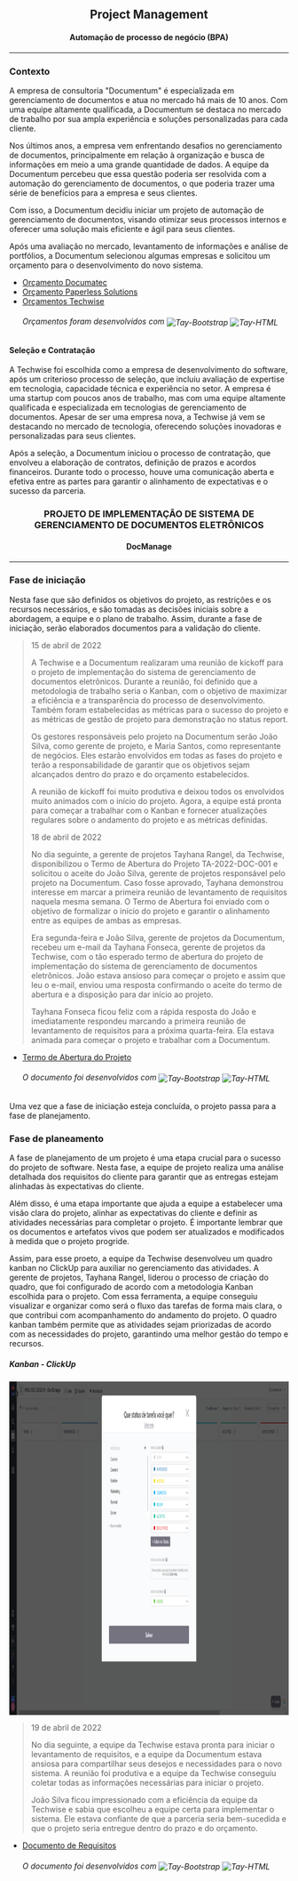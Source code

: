 <h2 align="center"> Project Management </h2>
<h4 align="center">Automação de processo de negócio (BPA)</h4>
<hr>

<div>
    <h3>Contexto</h3>
    <p>A empresa de consultoria "Documentum" é especializada em gerenciamento de documentos e atua no mercado há mais de 10 anos. Com uma equipe altamente qualificada, a Documentum se destaca no mercado de trabalho por sua ampla experiência e soluções personalizadas para cada cliente.</p>
    <p>Nos últimos anos, a empresa vem enfrentando desafios no gerenciamento de documentos, principalmente em relação à organização e busca de informações em meio a uma grande quantidade de dados. A equipe da Documentum percebeu que essa questão poderia ser resolvida com a automação do gerenciamento de documentos, o que poderia trazer uma série de benefícios para a empresa e seus clientes.</p>
    <p>Com isso, a Documentum decidiu iniciar um projeto de automação de gerenciamento de documentos, visando otimizar seus processos internos e oferecer uma solução mais eficiente e ágil para seus clientes.</p>
    <p>Após uma  avaliação no mercado, levantamento de informações e análise de portfólios, a Documentum selecionou algumas empresas e solicitou um orçamento para o desenvolvimento do novo sistema.</p>
    <ul>
        <li><a href="/Arquivos/Orçamento_Documatec.html">Orçamento Documatec</a></li>
        <li><a href="/Arquivos/Orçamento_PaperlessSolutions.html">Orçamento Paperless Solutions</a></li>
        <li><a href="/Arquivos/Orçamento_Techwise">Orçamentos Techwise</a></li>
        <h6>Orçamentos foram desenvolvidos com 
            <img align="center" alt="Tay-Bootstrap" height="15" width="50" src="https://img.shields.io/badge/Bootstrap-563D7C?style=for-the-badge&logo=bootstrap&logoColor=white">
            <img align="center" alt="Tay-HTML" height="15" width="50" src="https://img.shields.io/badge/HTML5-E34F26?style=for-the-badge&logo=html5&logoColor=white">
        </h6>
    </ul>
</div>

<div>
    <h4>Seleção e Contratação</h4>
    <p>A Techwise foi escolhida como a empresa de desenvolvimento do software, após um criterioso processo de seleção, que incluiu avaliação de expertise em tecnologia, capacidade técnica e experiência no setor. A empresa é uma startup com poucos anos de trabalho, mas com uma equipe altamente qualificada e especializada em tecnologias de gerenciamento de documentos. Apesar de ser uma empresa nova, a Techwise já vem se destacando no mercado de tecnologia, oferecendo soluções inovadoras e personalizadas para seus clientes.</p>
    <p>Após a seleção, a Documentum iniciou o processo de contratação, que envolveu a elaboração de contratos, definição de prazos e acordos financeiros. Durante todo o processo, houve uma comunicação aberta e efetiva entre as partes para garantir o alinhamento de expectativas e o sucesso da parceria.</p>
</div>

<div>
    <h3 align="center">PROJETO DE IMPLEMENTAÇÃO DE SISTEMA DE GERENCIAMENTO DE DOCUMENTOS ELETRÔNICOS</h3>
    <h4 align="center">DocManage</h4>
    <hr>
</div>

<div>
    <h3>Fase de iniciação</h3>
    <p>Nesta fase que são definidos os objetivos do projeto, as restrições e os recursos necessários, e são tomadas as decisões iniciais sobre a abordagem, a equipe e o plano de trabalho. Assim, durante a fase de iniciação, serão elaborados documentos para a validação do cliente.</p>
    <blockquote>
    <p>15 de abril de 2022</p>
    <p>A Techwise e a Documentum realizaram uma reunião de kickoff para o projeto de implementação do sistema de gerenciamento de documentos eletrônicos. Durante a reunião, foi definido que a metodologia de trabalho seria o Kanban, com o objetivo de maximizar a eficiência e a transparência do processo de desenvolvimento. Também foram estabelecidas as métricas para o sucesso do projeto e as métricas de gestão de projeto para demonstração no status report.</p>
    <p> Os gestores responsáveis pelo projeto na Documentum serão João Silva, como gerente de projeto, e Maria Santos, como representante de negócios. Eles estarão envolvidos em todas as fases do projeto e terão a responsabilidade de garantir que os objetivos sejam alcançados dentro do prazo e do orçamento estabelecidos. </p>
    <p> A reunião de kickoff foi muito produtiva e deixou todos os envolvidos muito animados com o início do projeto. Agora, a equipe está pronta para começar a trabalhar com o Kanban e fornecer atualizações regulares sobre o andamento do projeto e as métricas definidas.</p>
    <p>18 de abril de 2022</p>
    <p> No dia seguinte, a gerente de projetos Tayhana Rangel, da Techwise, disponibilizou o Termo de Abertura do Projeto TA-2022-DOC-001 e solicitou o aceite do João Silva, gerente de projetos responsável pelo projeto na Documentum. Caso fosse aprovado, Tayhana demonstrou interesse em marcar a primeira reunião de levantamento de requisitos naquela mesma semana. O Termo de Abertura foi enviado com o objetivo de formalizar o início do projeto e garantir o alinhamento entre as equipes de ambas as empresas.</p>
    <p>Era segunda-feira e João Silva, gerente de projetos da Documentum, recebeu um e-mail da Tayhana Fonseca, gerente de projetos da Techwise, com o tão esperado termo de abertura do projeto de implementação do sistema de gerenciamento de documentos eletrônicos. João estava ansioso para começar o projeto e assim que leu o e-mail, enviou uma resposta confirmando o aceite do termo de abertura e a disposição para dar início ao projeto.</p>
    <p>Tayhana Fonseca ficou feliz com a rápida resposta do João e imediatamente respondeu marcando a primeira reunião de levantamento de requisitos para a próxima quarta-feira. Ela estava animada para começar o projeto e trabalhar com a Documentum.</p>
    </blockquote>
    <ul>
        <li><a href="/Arquivos/tap.html">Termo de Abertura do Projeto</a></li>
        <h6>O documento foi desenvolvidos com 
            <img align="center" alt="Tay-Bootstrap" height="15" width="50" src="https://img.shields.io/badge/Bootstrap-563D7C?style=for-the-badge&logo=bootstrap&logoColor=white">
            <img align="center" alt="Tay-HTML" height="15" width="50" src="https://img.shields.io/badge/HTML5-E34F26?style=for-the-badge&logo=html5&logoColor=white">
        </h6>
    </ul>
    <p>Uma vez que a fase de iniciação esteja concluída, o projeto passa para a fase de planejamento.</p>
</div>

<div>
    <h3>Fase de planeamento</h3>
    <p>A fase de planejamento de um projeto é uma etapa crucial para o sucesso do projeto de software. Nesta fase, a equipe de projeto realiza uma análise detalhada dos requisitos do cliente para garantir que as entregas estejam alinhadas às expectativas do cliente.</p>
    <p>Além disso, é uma etapa importante que ajuda a equipe a estabelecer uma visão clara do projeto, alinhar as expectativas do cliente e definir as atividades necessárias para completar o projeto. É importante lembrar que os documentos e artefatos vivos que podem ser atualizados e modificados à medida que o projeto progride.</p>
    <p>Assim, para esse proeto, a equipe da Techwise desenvolveu um quadro kanban no ClickUp para auxiliar no gerenciamento das atividades. A gerente de projetos, Tayhana Rangel, liderou o processo de criação do quadro, que foi configurado de acordo com a metodologia Kanban escolhida para o projeto. Com essa ferramenta, a equipe conseguiu visualizar e organizar como será o fluxo das tarefas de forma mais clara, o que contribui com acompanhamento do andamento do projeto. O quadro kanban também permite que as atividades sejam priorizadas de acordo com as necessidades do projeto, garantindo uma melhor gestão do tempo e recursos.</p>
    <div>
        <h5>Kanban - ClickUp</h5>
        <img align="center" alt="status clickup" height="600" width="800" src="/Arquivos/src/imagens/statusclickup.png">
    </div>
    <blockquote>
    <p>19 de abril de 2022</p>
    <p>No dia seguinte, a equipe da Techwise estava pronta para iniciar o levantamento de requisitos, e a equipe da Documentum estava ansiosa para compartilhar seus desejos e necessidades para o novo sistema. A reunião foi produtiva e a equipe da Techwise conseguiu coletar todas as informações necessárias para iniciar o projeto.
    <p>João Silva ficou impressionado com a eficiência da equipe da Techwise e sabia que escolheu a equipe certa para implementar o sistema. Ele estava confiante de que a parceria seria bem-sucedida e que o projeto seria entregue dentro do prazo e do orçamento.</p>
    </blockquote>
    <ul>
    <li><a href="/Arquivos/documento_de_requisitos.html">Documento de Requisitos</a></li>
        <h6>O documento foi desenvolvidos com 
            <img align="center" alt="Tay-Bootstrap" height="15" width="50" src="https://img.shields.io/badge/Bootstrap-563D7C?style=for-the-badge&logo=bootstrap&logoColor=white">
            <img align="center" alt="Tay-HTML" height="15" width="50" src="https://img.shields.io/badge/HTML5-E34F26?style=for-the-badge&logo=html5&logoColor=white">
        </h6>
    </ul>
</div>